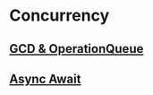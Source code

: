 # Concurrency

## [GCD & OperationQueue](https://github.com/chipbk10/iOSInterview/blob/main/Concurrency/GCD_OperationQueue.md)
## [Async Await](https://github.com/chipbk10/iOSInterview/blob/main/Concurrency/Async_Await.md)
